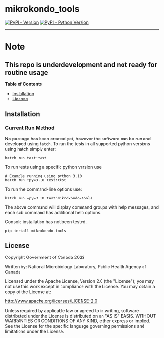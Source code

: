 # mikrokondo_tools

[![PyPI - Version](https://img.shields.io/pypi/v/mikrokondo-tools.svg)](https://pypi.org/project/mikrokondo-tools)
[![PyPI - Python Version](https://img.shields.io/pypi/pyversions/mikrokondo-tools.svg)](https://pypi.org/project/mikrokondo-tools)

-----

# Note

## This repo is underdevelopment and not ready for routine usage

**Table of Contents**

- [Installation](#installation)
- [License](#license)

## Installation

### Current Run Method

No package has been created yet, however the software can be run and developed using `hatch`. To run the tests in all supported python versions using hatch simply enter:
```
hatch run test:test
```

To run tests using a specific python version use:

```
# Example running using python 3.10
hatch run +py=3.10 test:test
```

To run the command-line options use:

```
hatch run +py=3.10 test:mikrokondo-tools
```

The above command will display command groups with help messages, and each sub command has additional help options.

Console installation has not been tested.
```console
pip install mikrokondo-tools
```

## License

Copyright Government of Canada 2023

Written by: National Microbiology Laboratory, Public Health Agency of Canada

Licensed under the Apache License, Version 2.0 (the "License"); you may not use this work except in compliance with the License. You may obtain a copy of the License at:

http://www.apache.org/licenses/LICENSE-2.0

Unless required by applicable law or agreed to in writing, software distributed under the License is distributed on an "AS IS" BASIS, WITHOUT WARRANTIES OR CONDITIONS OF ANY KIND, either express or implied. See the License for the specific language governing permissions and limitations under the License.
